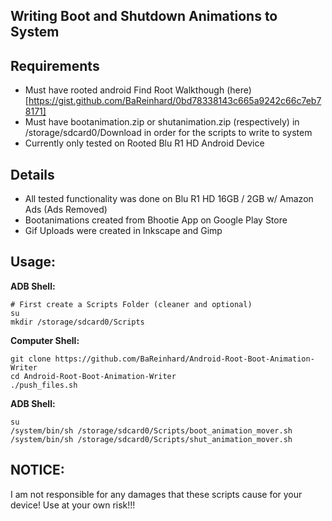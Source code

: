 ## Writing Boot and Shutdown Animations to System


## Requirements
* Must have rooted android Find Root Walkthough (here)[https://gist.github.com/BaReinhard/0bd78338143c665a9242c66c7eb78171]
* Must have bootanimation.zip or shutanimation.zip (respectively) in /storage/sdcard0/Download in order for the scripts to write to system
* Currently only tested on Rooted Blu R1 HD Android Device


## Details
* All tested functionality was done on Blu R1 HD 16GB / 2GB w/ Amazon Ads (Ads Removed)
* Bootanimations created from Bhootie App on Google Play Store
* Gif Uploads were created in Inkscape and Gimp


## Usage:
**ADB Shell:**
```
# First create a Scripts Folder (cleaner and optional)
su
mkdir /storage/sdcard0/Scripts
```
**Computer Shell:**
```
git clone https://github.com/BaReinhard/Android-Root-Boot-Animation-Writer
cd Android-Root-Boot-Animation-Writer
./push_files.sh
```

**ADB Shell:**
```
su
/system/bin/sh /storage/sdcard0/Scripts/boot_animation_mover.sh
/system/bin/sh /storage/sdcard0/Scripts/shut_animation_mover.sh
```


## NOTICE:
I am not responsible for any damages that these scripts cause for your device! Use at your own risk!!!
